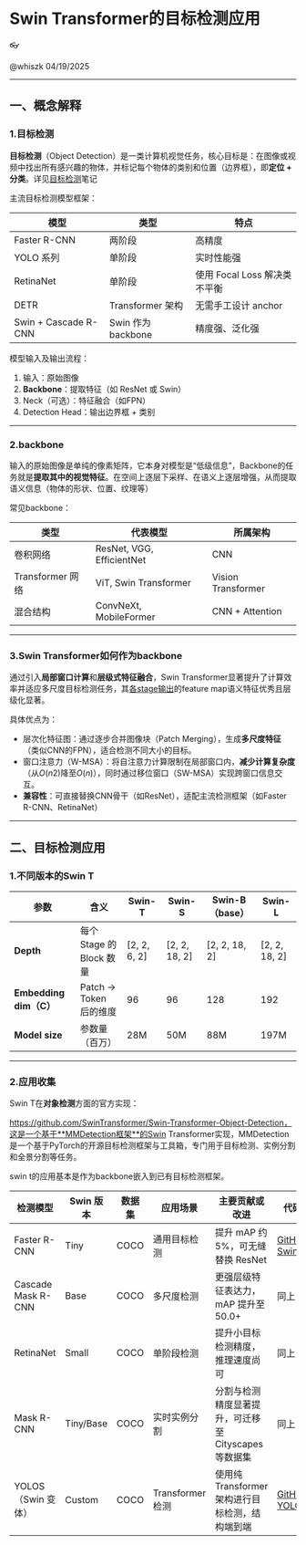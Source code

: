 # Swin Transformer的目标检测应用

<aside>
👓

@whiszk 
04/19/2025 

</aside>

---

## 一、概念解释

### 1.目标检测

**目标检测**（Object Detection）是一类计算机视觉任务，核心目标是：在图像或视频中找出所有感兴趣的物体，并标记每个物体的类别和位置（边界框），即**定位 + 分类**。详见[目标检测](../%E7%9B%AE%E6%A0%87%E6%A3%80%E6%B5%8B%201db3f1da2cf5809ba8d8cf2d2f82fbaa.md)笔记

主流目标检测模型框架：

| 模型 | 类型 | 特点 |
| --- | --- | --- |
| Faster R-CNN | 两阶段 | 高精度 |
| YOLO 系列 | 单阶段 | 实时性能强 |
| RetinaNet | 单阶段 | 使用 Focal Loss 解决类不平衡 |
| DETR | Transformer 架构 | 无需手工设计 anchor |
| Swin + Cascade R-CNN | Swin 作为 backbone | 精度强、泛化强 |

模型输入及输出流程：

1. 输入：原始图像
2. **Backbone**：提取特征（如 ResNet 或 Swin）
3. Neck（可选）：特征融合（如FPN）
4. Detection Head：输出边界框 + 类别

---

### 2.backbone

输入的原始图像是单纯的像素矩阵，它本身对模型是“低级信息”，Backbone的任务就是**提取其中的视觉特征**。在空间上逐层下采样、在语义上逐层增强，从而提取语义信息（物体的形状、位置、纹理等）

常见backbone：

| 类型 | 代表模型 | 所属架构 |
| --- | --- | --- |
| 卷积网络 | ResNet, VGG, EfficientNet | CNN |
| Transformer 网络 | ViT, Swin Transformer | Vision Transformer |
| 混合结构 | ConvNeXt, MobileFormer | CNN + Attention |

---

### 3.Swin Transformer如何作为backbone

通过引入**局部窗口计算**和**层级式特征融合**，Swin Transformer显著提升了计算效率并适应多尺度目标检测任务，其[各stage输出](Swin%20Transformer%201d23f1da2cf580378293d425f1832e01.md)的feature map语义特征优秀且层级化显著。

具体优点为：

- 层次化特征图：通过逐步合并图像块（Patch Merging），生成**多尺度特征**（类似CNN的FPN），适合检测不同大小的目标。
- 窗口注意力（W-MSA）：将自注意力计算限制在局部窗口内，**减少计算复杂度**（从*O*(*n*2)降至*O*(*n*)），同时通过移位窗口（SW-MSA）实现跨窗口信息交互。
- **兼容性**：可直接替换CNN骨干（如ResNet），适配主流检测框架（如Faster R-CNN、RetinaNet）

---

## 二、目标检测应用

### 1.不同版本的Swin T

| 参数 | 含义 | Swin-T | Swin-S | Swin-B（base） | Swin-L |
| --- | --- | --- | --- | --- | --- |
| **Depth** | 每个 Stage 的 Block 数量 | [2, 2, 6, 2] | [2, 2, 18, 2] | [2, 2, 18, 2] | [2, 2, 18, 2] |
| **Embedding dim（C）** | Patch -> Token 后的维度 | 96 | 96 | 128 | 192 |
| **Model size** | 参数量（百万） | 28M | 50M | 88M | 197M |

---

### 2.应用收集

Swin T在**对象检测**方面的官方实现：

https://github.com/SwinTransformer/Swin-Transformer-Object-Detection，这是一个基于**MMDetection框架**的Swin Transformer实现，MMDetection是一个基于PyTorch的开源目标检测框架与工具箱，专门用于目标检测、实例分割和全景分割等任务。

swin t的应用基本是作为backbone嵌入到已有目标检测框架。

| 检测模型 | Swin 版本 | 数据集 | 应用场景 | 主要贡献或改进 | 代码链接 |
| --- | --- | --- | --- | --- | --- |
| Faster R-CNN | Tiny | COCO | 通用目标检测 | 提升 mAP 约 5%，可无缝替换 ResNet | [GitHub - SwinDetect](https://github.com/microsoft/Swin-Transformer) |
| Cascade Mask R-CNN | Base | COCO | 多尺度检测 | 更强层级特征表达力，mAP 提升至 50.0+ | 同上 |
| RetinaNet | Small | COCO | 单阶段检测 | 提升小目标检测精度，推理速度尚可 | 同上 |
| Mask R-CNN | Tiny/Base | COCO | 实时实例分割 | 分割与检测精度显著提升，可迁移至 Cityscapes 等数据集 | 同上 |
| YOLOS（Swin 变体） | Custom | COCO | Transformer 检测 | 使用纯 Transformer 架构进行目标检测，结构端到端 | [GitHub - YOLOS](https://github.com/hustvl/YOLOS) |